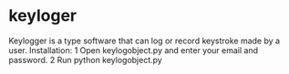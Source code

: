 # keyloger
Keylogger is a type software that can log or record  keystroke made by a user.
Installation:
1 Open keylogobject.py and enter your email and password.
2 Run python keylogobject.py
